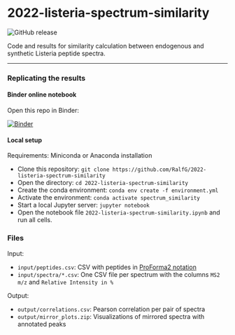 # 2022-listeria-spectrum-similarity

![GitHub release](https://img.shields.io/github/v/release/ralfg/2022-listeria-spectrum-similarity)

Code and results for similarity calculation between endogenous and synthetic Listeria peptide
spectra.

---

### Replicating the results

#### Binder online notebook

Open this repo in Binder:

[![Binder](https://mybinder.org/badge_logo.svg)](https://mybinder.org/v2/gh/RalfG/2022-listeria-spectrum-similarity/HEAD?labpath=2022-listeria-spectrum-similarity.ipynb)

#### Local setup

Requirements: Miniconda or Anaconda installation

- Clone this repository: `git clone https://github.com/RalfG/2022-listeria-spectrum-similarity`
- Open the directory: `cd 2022-listeria-spectrum-similarity`
- Create the conda environment: `conda env create -f environment.yml`
- Activate the environment: `conda activate spectrum_similarity`
- Start a local Jupyter server: `jupyter notebook`
- Open the notebook file `2022-listeria-spectrum-similarity.ipynb` and run all cells.

### Files
Input:
- `input/peptides.csv`: CSV with peptides in [ProForma2 notation](https://www.psidev.info/proforma)
- `input/spectra/*.csv`: One CSV file per spectrum with the columns `MS2 m/z` and `Relative Intensity in %`

Output:
- `output/correlations.csv`: Pearson correlation per pair of spectra
- `output/mirror_plots.zip`: Visualizations of mirrored spectra with annotated peaks
